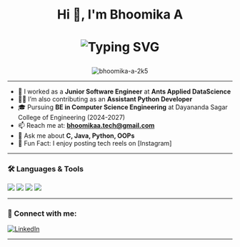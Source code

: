 

<h1 align="center">Hi 👋, I'm Bhoomika A</h1>

<h1>
<p align="center">
  <img src="https://readme-typing-svg.herokuapp.com?font=Source+Code+Pro&size=20&duration=3500&pause=1000&color=D30000&center=true&vCenter=true&width=500&lines=Hi+there,+I'm+Bhoomika!;+BE Computer+Science+Student+%7C+Aspiring+Software+Engineer+%26;Crafting+clean+code+and+APIs+🚀" alt="Typing SVG" />
</p>
</h1>

<p align="center">
  <img src="https://komarev.com/ghpvc/?username=bhoomika-a-2k5&label=Profile%20views&color=0e75b6&style=flat" alt="bhoomika-a-2k5" />
</p>

---

- 🔭 I worked as a **Junior Software Engineer** at **Ants Applied DataScience**
- 👩‍💻 I’m also contributing as an **Assistant Python Developer**
- 🎓 Pursuing **BE in Computer Science Engineering** at Dayananda Sagar College of Engineering (2024-2027)
- 📫 Reach me at: **[bhoomikaa.tech@gmail.com](mailto:bhoomikaa.tech@gmail.com)**
- 💬 Ask me about **C, Java, Python, OOPs**
- 📸 Fun Fact: I enjoy posting tech reels on [Instagram]
---

### 🛠️ Languages & Tools
<p>
  <img src="https://img.shields.io/badge/C%20Language-00599C?style=for-the-badge&logo=c&logoColor=white" />
  <img src="https://img.shields.io/badge/Java-ED8B00?style=for-the-badge&logo=java&logoColor=white" />
  <img src="https://img.shields.io/badge/OOP%20Concepts-6DB33F?style=for-the-badge&logo=oop&logoColor=white" />
  <img src="https://img.shields.io/badge/Python-3776AB?style=for-the-badge&logo=python&logoColor=white" />
</p>

---

### 🔗 Connect with me:
[![LinkedIn](https://img.shields.io/badge/LinkedIn-blue?style=for-the-badge&logo=linkedin&logoColor=white)](https://www.linkedin.com/in/bhoomika-a-683236311)

---

